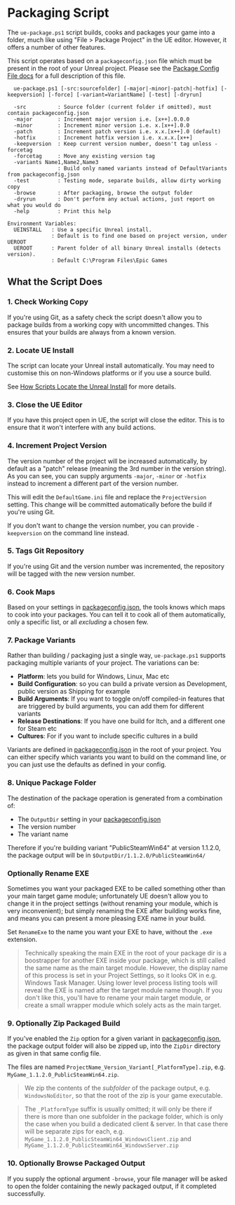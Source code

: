 # Packaging Script

The `ue-package.ps1` script builds, cooks and packages your game into a folder, 
much like using "File > Package Project" in the UE editor. However, it offers a 
number of other features.

This script operates based on a `packageconfig.json` file which must be present
in the root of your Unreal project. Please see the [Package Config File docs](PackageConfig.md)
for a full description of this file.

```
  ue-package.ps1 [-src:sourcefolder] [-major|-minor|-patch|-hotfix] [-keepversion] [-force] [-variant=VariantName] [-test] [-dryrun]

  -src          : Source folder (current folder if omitted), must contain packageconfig.json
  -major        : Increment major version i.e. [x++].0.0.0
  -minor        : Increment minor version i.e. x.[x++].0.0
  -patch        : Increment patch version i.e. x.x.[x++].0 (default)
  -hotfix       : Increment hotfix version i.e. x.x.x.[x++]
  -keepversion  : Keep current version number, doesn't tag unless -forcetag
  -forcetag     : Move any existing version tag
  -variants Name1,Name2,Name3
                : Build only named variants instead of DefaultVariants from packageconfig.json
  -test         : Testing mode, separate builds, allow dirty working copy
  -browse       : After packaging, browse the output folder
  -dryrun       : Don't perform any actual actions, just report on what you would do
  -help         : Print this help

Environment Variables:
  UEINSTALL   : Use a specific Unreal install.
              : Default is to find one based on project version, under UEROOT
  UEROOT      : Parent folder of all binary Unreal installs (detects version).
              : Default C:\Program Files\Epic Games
```

## What the Script Does

### 1. Check Working Copy

If you're using Git, as a safety check the script doesn't allow you to package 
builds from a working copy with uncommitted changes. This ensures that your builds
are always from a known version. 

### 2. Locate UE Install

The script can locate your Unreal install automatically. You may need to customise
this on non-Windows platforms or if you use a source build. 

See [How Scripts Locate the Unreal Install](UEInstall.md) for more details.

### 3. Close the UE Editor

If you have this project open in UE, the script will close the editor. This is
to ensure that it won't interfere with any build actions.

### 4. Increment Project Version

The version number of the project will be increased automatically, by default
as a "patch" release (meaning the 3rd number in the version string). As you 
can see, you can supply arguments `-major`, `-minor` or `-hotfix` instead to 
increment a different part of the version number. 

This will edit the `DefaultGame.ini` file and replace the `ProjectVersion` 
setting. This change will be committed automatically before the build if you're using Git.  

If you don't want to change the version number, you can provide `-keepversion` on
the command line instead.

### 5. Tags Git Repository

If you're using Git and the version number was incremented, the repository will
be tagged with the new version number.

### 6. Cook Maps

Based on your settings in [packageconfig.json](PackageConfig.md), the tools knows
which maps to cook into your packages. You can tell it to cook all of them automatically,
only a specific list, or all *excluding* a chosen few.

### 7. Package Variants

Rather than building / packaging just a single way, `ue-package.ps1` supports
packaging multiple variants of your project. The variations can be:

* **Platform**: lets you build for Windows, Linux, Mac etc
* **Build Configuration**: so you can build a private version as Development, public version as Shipping for example
* **Build Arguments**: If you want to toggle on/off compiled-in features that are triggered by build arguments, you can add them for different variants
* **Release Destinations**: If you have one build for Itch, and a different one for Steam etc
* **Cultures**: For if you want to include specific cultures in a build

Variants are defined in [packageconfig.json](PackageConfig.md) in the root of 
your project. You can either specify which variants you want to build on the command line,
or you can just use the defaults as defined in your config.

### 8. Unique Package Folder

The destination of the package operation is generated from a combination of:

* The `OutputDir` setting in your [packageconfig.json](PackageConfig.md)
* The version number
* The variant name

Therefore if you're building variant "PublicSteamWin64" at version 1.1.2.0, the
package output will be in `$OutputDir/1.1.2.0/PublicSteamWin64/`

### Optionally Rename EXE

Sometimes you want your packaged EXE to be called something other than your main
target game module; unfortunately UE doesn't allow you to change it in the project
settings (without renaming your module, which is very inconvenient); but simply
renaming the EXE after building works fine, and means you can present a more pleasing
EXE name in your build.

Set `RenameExe` to the name you want your EXE to have, without the `.exe` extension.

> Technically speaking the main EXE in the root of your package dir is a boostrapper
> for another EXE inside your package, which is still called the same name as the
> main target module. However, the display name of this process is set in your
> Project Settings, so it looks OK in e.g. Windows Task Manager. Using lower level
> process listing tools will reveal the EXE is named after the target module name
> though. If you don't like this, you'll have to rename your main target module,
> or create a small wrapper module which solely acts as the main target.

### 9. Optionally Zip Packaged Build

If you've enabled the `Zip` option for a given variant in [packageconfig.json](PackageConfig.md),
the package output folder will also be zipped up, into the `ZipDir` directory 
as given in that same config file.

The files are named `ProjectName_Version_Variant[_PlatformType].zip`, e.g. 
`MyGame_1.1.2.0_PublicSteamWin64.zip`. 

> We zip the contents of the *subfolder* of the package output, e.g. `WindowsNoEditor`,
so that the root of the zip is your game executable.

> The `_PlatformType` suffix is usually omitted; it will only be there if there is
more than one subfolder in the package folder, which is only the case when you
build a dedicated client & server. In that case there will be separate zips for
each, e.g. `MyGame_1.1.2.0_PublicSteamWin64_WindowsClient.zip` and `MyGame_1.1.2.0_PublicSteamWin64_WindowsServer.zip`

### 10. Optionally Browse Packaged Output

If you supply the optional argument `-browse`, your file manager will be asked to
open the folder containing the newly packaged output, if it completed successfully.